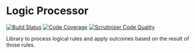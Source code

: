 # Logic Processor

[![Build Status](https://travis-ci.org/ve-interactive/logicprocessor.svg?branch=master)](https://travis-ci.org/ve-interactive/logicprocessor)
[![Code Coverage](https://scrutinizer-ci.com/g/ve-interactive/logicprocessor/badges/coverage.png?b=master)](https://scrutinizer-ci.com/g/ve-interactive/logicprocessor/?branch=master)
[![Scrutinizer Code Quality](https://scrutinizer-ci.com/g/ve-interactive/logicprocessor/badges/quality-score.png?b=master)](https://scrutinizer-ci.com/g/ve-interactive/logicprocessor/?branch=master)

Library to process logical rules and apply outcomes based on the result of those rules.
